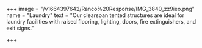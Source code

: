+++
image = "/v1664397642/Ranco%20Response/IMG_3840_zz9ieo.png"
name = "Laundry"
text = "Our clearspan tented structures are ideal for laundry facilities with raised flooring, lighting, doors, fire extinguishers, and exit signs."

+++
